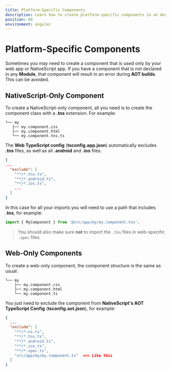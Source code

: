 ```yaml
---
title: Platform-Specific Components
description: Learn how to create platform-specific components in an Angular and NativeScript code-sharing project
position: 60
environment: angular
---
```


# Platform-Specific Components

Sometimes you may need to create a component that is used only by your web app or NativeScript app.
If you have a component that is not declared in any **Module**, that component will result in an error during **AOT builds**. This can be avoided.

## NativeScript-Only Component

To create a NativeScript-only component, all you need is to create the component class with a **.tns** extension. For example: 

```
└── my
   ├── my.component.css
   ├── my.component.html
   └── my.component.tns.ts
```

The **Web TypeScript config** (**tsconfig.app.json**) automatically excludes **.tns** files, as well as all **.android** and **.ios** files.

```JSON
{
...
  "exclude": [
    "**/*.tns.ts",
    "**/*.android.ts",
    "**/*.ios.ts",
    ...
  ]
}
```

In this case for all your imports you will need to use a path that includes **.tns**, for example:

```TypeScript
import { MyComponent } from '@src/app/my/my.component.tns';
```

> You should also make sure **not** to import the `.tns` files in web-specific `.spec` files.

## Web-Only Components

To create a web-only component, the component structure is the same as usual:

```
└── my
    ├── my.component.css
    ├── my.component.html
    └── my.component.ts
```

You just need to exclude the component from **NativeScript's AOT TypeScript Config** (**tsconfig.aot.json**), for example:

```JSON
{
  ...
  "exclude": [
    "**/*.ns.ts",
    "**/*.tns.ts",
    "**/*.android.ts",
    "**/*.ios.ts",
    "**/*.spec.ts",
    "src/app/my/my.component.ts"  <== Like this
  ]
}
```
